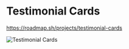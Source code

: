 # Testimonial Cards
https://roadmap.sh/projects/testimonial-cards

![Testimonial Cards](./testimonial-cards.png) 
